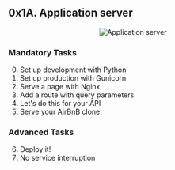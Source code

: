 ## 0x1A. Application server

<p align="center"><img src="https://th.bing.com/th/id/R.d65be8b4899f6c2041f6156e4ca6c884?rik=00M%2f4s4wrSARiA&pid=ImgRaw&r=0&sres=1&sresct=1" alt="Application server" /></p>

### Mandatory Tasks
0. Set up development with Python
1. Set up production with Gunicorn
2. Serve a page with Nginx
3. Add a route with query parameters
4. Let's do this for your API
5. Serve your AirBnB clone

### Advanced Tasks
6. Deploy it!
7. No service interruption
